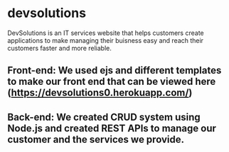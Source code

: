 # devsolutions
DevSolutions is an IT services website that helps customers create applications to make managing their buisness easy and reach their customers faster and more reliable.
## Front-end: We used ejs and different templates to make our front end that can be viewed here (https://devsolutions0.herokuapp.com/)

## Back-end: We created CRUD system using Node.js and created REST APIs to manage our customer and the services we provide.
